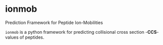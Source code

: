 # ionmob
Prediction Framework for Peptide Ion-Mobilities

```ionmob``` is a python framework for predicting collisional cross section -**CCS**- values of peptides.
